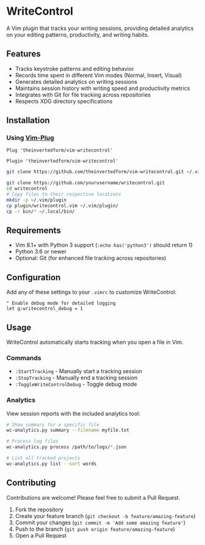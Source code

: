 # WriteControl

A Vim plugin that tracks your writing sessions, providing detailed analytics on your editing patterns, productivity, and writing habits.

## Features

* Tracks keystroke patterns and editing behavior
* Records time spent in different Vim modes (Normal, Insert, Visual)
* Generates detailed analytics on writing sessions
* Maintains session history with writing speed and productivity metrics
* Integrates with Git for file tracking across repositories
* Respects XDG directory specifications

## Installation

### Using [Vim-Plug](https://github.com/junegunn/vim-plug)
```vim
Plug 'theinvertedform/vim-writecontrol'
```

```vim
Plugin 'theinvertedform/vim-writecontrol'
```

```bash
git clone https://github.com/theinvertedform/vim-writecontrol.git ~/.vim/bundle/writecontrol
```

```bash
git clone https://github.com/yourusername/writecontrol.git
cd writecontrol
# Copy files to their respective locations
mkdir -p ~/.vim/plugin
cp plugin/writecontrol.vim ~/.vim/plugin/
cp -r bin/* ~/.local/bin/
```

## Requirements

* Vim 8.1+ with Python 3 support (`:echo has('python3')` should return 1)
* Python 3.6 or newer
* Optional: Git (for enhanced file tracking across repositories)

## Configuration

Add any of these settings to your `.vimrc` to customize WriteControl:

```vim
" Enable debug mode for detailed logging
let g:writecontrol_debug = 1
```

## Usage

WriteControl automatically starts tracking when you open a file in Vim.

### Commands

- `:StartTracking` - Manually start a tracking session
- `:StopTracking` - Manually end a tracking session
- `:ToggleWriteControlDebug` - Toggle debug mode

### Analytics

View session reports with the included analytics tool:

```bash
# Show summary for a specific file
wc-analytics.py summary --filename myfile.txt

# Process log files
wc-analytics.py process /path/to/logs/*.json

# List all tracked projects
wc-analytics.py list --sort words
```

## Contributing

Contributions are welcome! Please feel free to submit a Pull Request.

1. Fork the repository
2. Create your feature branch (`git checkout -b feature/amazing-feature`)
3. Commit your changes (`git commit -m 'Add some amazing feature'`)
4. Push to the branch (`git push origin feature/amazing-feature`)
5. Open a Pull Request
